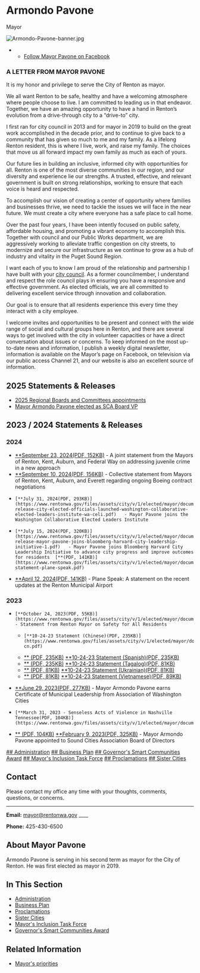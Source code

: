  

# Armondo Pavone

Mayor

  ![Armondo-Pavone-banner.jpg](images/eaaec0f95046687d9f113dc01cd47fa0cd3cf5d1d96f3af441392c2b698431f5.jpg?dimension=featuredimage&w=1140)  

 * 
   *  [Follow Mayor Pavone on Facebook](https://www.facebook.com/mayorpavone/) 

###  A LETTER FROM MAYOR PAVONE 

 It is my honor and privilege to serve the City of Renton as mayor.   

We all want Renton to be safe, healthy and have a welcoming atmosphere where people choose to live. I am committed to leading us in that endeavor. Together, we have an amazing opportunity to have a hand in Renton’s evolution from a drive-through city to a “drive-to” city.

I first ran for city council in 2013 and for mayor in 2019 to build on the great work accomplished in the decade prior, and to continue to give back to a community that has given so much to me and my family. As a lifelong Renton resident, this is where I live, work, and raise my family. The choices that move us all forward impact my own family as much as each of yours.

Our future lies in building an inclusive, informed city with opportunities for all. Renton is one of the most diverse communities in our region, and our diversity and experience lie our strengths. A trusted, effective, and relevant government is built on strong relationships, working to ensure that each voice is heard and respected.

To accomplish our vision of creating a center of opportunity where families and businesses thrive, we need to tackle the issues we will face in the near future. We must create a city where everyone has a safe place to call home.

Over the past four years, I have been intently focused on public safety, affordable housing, and promoting a vibrant economy to accomplish this. Together with council and our Public Works department, we are aggressively working to alleviate traffic congestion on city streets, to modernize and secure our infrastructure as we continue to grow as a hub of industry and vitality in the Puget Sound Region.

I want each of you to know I am proud of the relationship and partnership I have built with your [city council](https://www.rentonwa.gov/Government/City-Council). As a former councilmember, I understand and respect the role council plays in ensuring you have a responsive and effective government. As elected officials, we are all committed to delivering excellent service through innovation and collaboration.

Our goal is to ensure that all residents experience this every time they interact with a city employee.

I welcome invites and opportunities to be present and connect with the wide range of social and cultural groups here in Renton, and there are several ways to get involved with the city in volunteer capacities or have a direct conversation about issues or concerns. To keep informed on the most up-to-date news and information, I publish a weekly digital newsletter, information is available on the Mayor’s page on Facebook, on television via our public access Channel 21, and our website is also an excellent source of information.

## 2025 Statements & Releases

 *  [2025 Regional Boards and Committees appointments](https://www.rentonwa.gov/Government/News/Current-News/2025-Regional-Boards-and-Committees-appointments) 
 *  [Mayor Armondo Pavone elected as SCA Board VP](https://www.rentonwa.gov/Government/News/Current-News/Mayor-Armondo-Pavone-elected-as-SCA-Board-VP) 

## 2023 / 2024 Statements & Releases

###  2024 

 *   [**September 23, 2024(PDF, 152KB)](https://www.rentonwa.gov/files/assets/city/v/1/elected/mayor/documents/seattle-times-juvenile-crime.pdf)  - A joint statement from the Mayors of Renton, Kent, Auburn, and Federal Way on addressing juvenile crime in a new approach 
 *   [**September 10, 2024(PDF, 156KB)](https://www.rentonwa.gov/files/assets/city/v/1/elected/mayor/documents/september-10.pdf)   - Collective statement from Mayors of Renton, Kent, Auburn, and Everett regarding ongoing Boeing contract negotiations 
 *     [**July 31, 2024(PDF, 293KB)](https://www.rentonwa.gov/files/assets/city/v/1/elected/mayor/documents/press-release-city-elected-officials-launched-washington-collaborative-elected-leaders-institute-wa-celi.pdf)   - Mayor Pavone joins the Washington Collaborative Elected Leaders Institute 
 *     [**July 15, 2024(PDF, 320KB)](https://www.rentonwa.gov/files/assets/city/v/1/elected/mayor/documents/press-release-mayor-pavone-joins-bloomberg-harvard-city-leadership-initiative-1.pdf)   - Mayor Pavone joins Bloomberg Harvard City Leadership Initiative to advance city progress and improve outcomes for residents  [**(PDF, 141KB)](https://www.rentonwa.gov/files/assets/city/v/1/elected/mayor/documents/mayors-statement-plane-speak.pdf)  
 *   [**April 12, 2024(PDF, 141KB)](https://www.rentonwa.gov/files/assets/city/v/1/elected/mayor/documents/mayors-statement-plane-speak.pdf)   - Plane Speak: A statement on the recent updates at the Renton Municipal Airport 

###  2023 

 *     [**October 24, 2023(PDF, 55KB)](https://www.rentonwa.gov/files/assets/city/v/1/elected/mayor/documents/mayor_letterhead_safety.pdf)   - Statement from Renton Mayor on Safety for All Residents 
   *     [**10-24-23 Statement (Chinese)(PDF, 235KB)](https://www.rentonwa.gov/files/assets/city/v/1/elected/mayor/documents/mayor_letterhead_safety_zho-cn.pdf)  
   *   [** (PDF, 235KB)](https://www.rentonwa.gov/files/assets/city/v/1/elected/mayor/documents/mayor_letterhead_safety_zho-cn.pdf)  [**10-24-23 Statement (Spanish)(PDF, 235KB)](https://www.rentonwa.gov/files/assets/city/v/1/elected/mayor/documents/mayor_letterhead_safety_zho-cn.pdf)  
   *   [** (PDF, 235KB)](https://www.rentonwa.gov/files/assets/city/v/1/elected/mayor/documents/mayor_letterhead_safety_zho-cn.pdf)  [**10-24-23 Statement (Tagalog)(PDF, 81KB)](https://www.rentonwa.gov/files/assets/city/v/1/elected/mayor/documents/mayor_letterhead_safety_spa-us.pdf)  
   *   [** (PDF, 81KB)](https://www.rentonwa.gov/files/assets/city/v/1/elected/mayor/documents/mayor_letterhead_safety_spa-us.pdf)  [**10-24-23 Statement (Ukrainian)(PDF, 81KB)](https://www.rentonwa.gov/files/assets/city/v/1/elected/mayor/documents/mayor_letterhead_safety_tgl.pdf)  
   *   [** (PDF, 81KB)](https://www.rentonwa.gov/files/assets/city/v/1/elected/mayor/documents/mayor_letterhead_safety_tgl.pdf)  [**10-24-23 Statement (Vietnamese)(PDF, 89KB)](https://www.rentonwa.gov/files/assets/city/v/1/elected/mayor/documents/mayor_letterhead_safety_ukr.pdf)  

 *  [**June 29, 2023(PDF, 277KB)](https://www.rentonwa.gov/files/assets/city/v/1/elected/mayor/documents/mayor-pavone-earns-cml-from-awc.pdf)   - Mayor Armondo Pavone earns Certificate of Municipal Leadership from Association of Washington Cities 
 *     [**March 31, 2023 - Senseless Acts of Violence in Nashville Tennessee(PDF, 104KB)](https://www.rentonwa.gov/files/assets/city/v/1/elected/mayor/documents/mayor_letterhead_safety_vie.pdf) 
 *  [** (PDF, 104KB)](https://www.rentonwa.gov/files/assets/city/v/1/elected/mayor/documents/mayor_letterhead_safety_vie.pdf)  [**February 9, 2023(PDF, 325KB)](https://www.rentonwa.gov/files/assets/city/v/1/elected/mayor/documents/mayor-pavone-appointed-to-sca-board.pdf)   - Mayor Armondo Pavone appointed to Sound Cities Association Board of Directors 

   

 

  [## Administration](https://www.rentonwa.gov/Government/Mayor/Administration)   [## Business Plan](https://www.rentonwa.gov/Government/Mayor/Business-Plan)   [## Governor's Smart Communities Award](https://www.rentonwa.gov/Government/Mayor/Governors-Smart-Communities-Award)   [## Mayor's Inclusion Task Force](https://www.rentonwa.gov/Government/Mayor/Mayors-Inclusion-Task-Force)   [## Proclamations](https://www.rentonwa.gov/Government/Mayor/Proclamations)   [## Sister Cities](https://www.rentonwa.gov/Government/Mayor/Sister-Cities)  

 

## Contact

Please contact my office any time with your thoughts, comments, questions, or concerns.

 __ __ 

 __Email:__  [mayor@rentonwa.gov](mailto:mayor@rentonwa.gov)  ____ 

 __Phone:__ 425-430-6500

 

 

## About Mayor Pavone

Armondo Pavone is serving in his second term as mayor for the City of Renton. He was first elected as mayor in 2019.

 

## In This Section

 *  [Administration](https://www.rentonwa.gov/Government/Mayor/Administration) 
 *  [Business Plan](https://www.rentonwa.gov/Government/Mayor/Business-Plan) 
 *  [Proclamations](https://www.rentonwa.gov/Government/Mayor/Proclamations) 
 *  [Sister Cities](https://www.rentonwa.gov/Government/Mayor/Sister-Cities) 
 *  [Mayor's Inclusion Task Force](https://www.rentonwa.gov/Government/Mayor/Mayors-Inclusion-Task-Force) 
 *  [Governor's Smart Communities Award](https://www.rentonwa.gov/Government/Mayor/Governors-Smart-Communities-Award) 

## Related Information

 *  [Mayor's priorities](https://yourvoice.rentonwa.gov/mayors-priorities) 
 